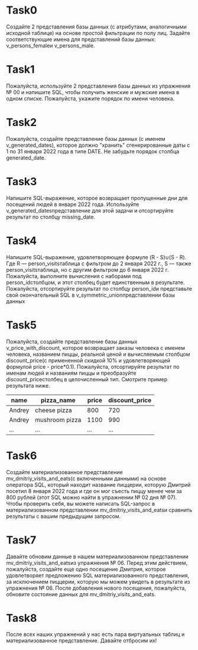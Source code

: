 # Task0
Создайте 2 представления базы данных (с атрибутами, аналогичными исходной таблице) на основе простой фильтрации по полу лиц. Задайте соответствующие имена для представлений базы данных: v_persons_femaleи v_persons_male.

# Task1
Пожалуйста, используйте 2 представления базы данных из упражнения № 00 и напишите SQL, чтобы получить женские и мужские имена в одном списке. Пожалуйста, укажите порядок по имени человека. 

# Task2
Пожалуйста, создайте представление базы данных (с именем v_generated_dates), которое должно "хранить" сгенерированные даты с 1 по 31 января 2022 года в типе DATE. Не забудьте порядок столбца generated_date.

# Task3
Напишите SQL-выражение, которое возвращает пропущенные дни для посещений людей в январе 2022 года. Используйте v_generated_datesпредставление для этой задачи и отсортируйте результат по столбцу missing_date.

# Task4
Напишите SQL-выражение, удовлетворяющее формуле (R - S)∪(S - R). Где R — person_visitsтаблица с фильтром до 2 января 2022 г., S — также person_visitsтаблица, но с другим фильтром до 6 января 2022 г. Пожалуйста, выполните вычисления с наборами под person_idстолбцом, и этот столбец будет единственным в результате. Пожалуйста, отсортируйте результат по столбцу person_idи представьте свой окончательный SQL в v_symmetric_unionпредставлении базы данных

# Task5
Пожалуйста, создайте представление базы данных v_price_with_discount, которое возвращает заказы человека с именем человека, названием пиццы, реальной ценой и вычисляемым столбцом discount_price(с примененной скидкой 10% и удовлетворяющей формулой price - price*0.1). Пожалуйста, отсортируйте результат по именам людей и названиям пиццы и преобразуйте discount_priceстолбец в целочисленный тип. Смотрите пример результата ниже.

| name |  pizza_name | price | discount_price |
| ------ | ------ | ------ | ------ | 
| Andrey | cheese pizza | 800 | 720 | 
| Andrey | mushroom pizza | 1100 | 990 |
| ... | ... | ... | ... |

# Task6
Создайте материализованное представление mv_dmitriy_visits_and_eats(с включенными данными) на основе оператора SQL, который находит название пиццерии, которую Дмитрий посетил 8 января 2022 года и где он мог съесть пиццу менее чем за 800 рублей (этот SQL можно найти в упражнении № 02 дня № 07).
Чтобы проверить себя, вы можете написать SQL-запрос в материализованном представлении mv_dmitriy_visits_and_eatsи сравнить результаты с вашим предыдущим запросом.

# Task7
Давайте обновим данные в нашем материализованном представлении mv_dmitriy_visits_and_eatsиз упражнения № 06. Перед этим действием, пожалуйста, создайте еще одно посещение Дмитрия, которое удовлетворяет предложению SQL материализованного представления, за исключением пиццерии, которую мы можем увидеть в результате из упражнения № 06. После добавления нового посещения, пожалуйста, обновите состояние данных для mv_dmitriy_visits_and_eats.

# Task8
После всех наших упражнений у нас есть пара виртуальных таблиц и материализованное представление. Давайте отбросим их!